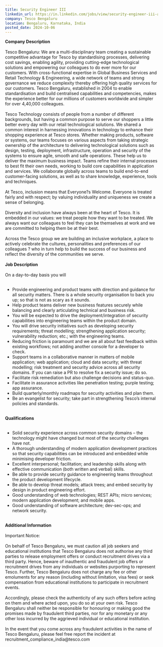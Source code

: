 ```yaml
---
title: Security Engineer III
linkedin_url: https://in.linkedin.com/jobs/view/security-engineer-iii-at-tesco-bengaluru-3973208353?position=18&pageNum=0&refId=dElrHFGNNPEPJRPLEL7ZfA%3D%3D&trackingId=UpaaIQJIUyClT8D3fUdzvg%3D%3D
company: Tesco Bengaluru
location: Bengaluru, Karnataka, India
posted_date: 2024-10-06
---
```


<div class="description__text description__text--rich">
<section class="show-more-less-html" data-max-lines="5">
<div class="show-more-less-html__markup show-more-less-html__markup--clamp-after-5 relative overflow-hidden">
<strong>Company Description<br/><br/></strong>Tesco Bengaluru: We are a multi-disciplinary team creating a sustainable competitive advantage for Tesco by standardising processes, delivering cost savings, enabling agility, providing cutting-edge technological solutions and empowering our colleagues to do ever more for our customers. With cross-functional expertise in Global Business Services and Retail Technology &amp; Engineering, a wide network of teams and strong governance we reduce complexity thereby offering high quality services for our customers. Tesco Bengaluru, established in 2004 to enable standardisation and build centralised capabilities and competencies, makes the experience better for our millions of customers worldwide and simpler for over 4,40,000 colleagues.<br/><br/>Tesco Technology consists of people from a number of different backgrounds, but having a common purpose to serve our shoppers a little better every day with our retail technological solutions. We shared a common interest in harnessing innovations in technology to enhance their shopping experience at Tesco stores. Whether making products, software or systems, our teams focuses on various aspects from taking strategic ownership of the architecture to delivering technological solutions such as design, testing, deployment, infrastructure, operation and security of the systems to ensure agile, smooth and safe operations. These help us to deliver the maximum business impact. Teams refine their internal processes to best fit their own needs, working to build core capabilities in application and services. We collaborate globally across teams to build end-to-end customer-facing solutions, as well as to share knowledge, experience, tools and techniques.<br/><br/>At Tesco, inclusion means that Everyone?s Welcome. Everyone is treated fairly and with respect; by valuing individuality and uniqueness we create a sense of belonging.<br/><br/>Diversity and inclusion have always been at the heart of Tesco. It is embedded in our values: we treat people how they want to be treated. We always want our colleagues to feel they can be themselves at work and we are committed to helping them be at their best.<br/><br/>Across the Tesco group we are building an inclusive workplace, a place to actively celebrate the cultures, personalities and preferences of our colleagues ? who in turn help to build the success of our business and reflect the diversity of the communities we serve.<br/><br/><strong>Job Description<br/><br/></strong>On a day-to-day basis you will<br/><br/><ul><li> Provide engineering and product teams with direction and guidance for all security matters. There is a whole security organisation to back you up; so that is not as scary as it sounds.</li><li> Help product teams deliver new business features securely while balancing and clearly articulating technical and business risk.</li><li> You will be expected to drive the deployment/integration of security capabilities into engineering teams within the product domain.</li><li> You will drive security initiatives such as developing security requirements; threat modelling; strengthening application security; vulnerability reduction; etc.; with the engineering teams.</li><li> Reducing friction is paramount and we are all about fast feedback within existing workflows; not adding another console for a developer to check.</li><li> Support teams in a collaborative manner in matters of mobile application; web application; cloud and data security; with threat modelling; risk treatment and security advice across all security domains. If you can raise a PR to resolve fix a security issue; do so.</li><li> Facilitate risk remediation but also challenge decisions and status-quo.</li><li> Facilitate in assurance activities like penetration testing; purple testing; app assurance.</li><li> Build quarterly/monthly roadmaps for security activities and plan them.</li><li> Be an evangelist for security; take part in strengthening Tesco’s internal policies and standards.<br/><br/></li></ul><strong>Qualifications<br/><br/></strong><ul><li>Solid security experience across common security domains – the technology might have changed but most of the security challenges have not.</li><li>A thorough understanding of modern application development practices so that security capabilities can be introduced and embedded while minimising developer friction.</li><li>Excellent interpersonal; facilitation; and leadership skills along with effective communication (both written and verbal) skills.</li><li>Be able to provide security guidance to engineering teams throughout the product development lifecycle.</li><li>Be able to develop threat models; attack trees; and embed security by design in product engineering effort.</li><li>Good understanding of web technologies; REST APIs; micro services; modern application development; and mobile apps.</li><li>Good understanding of software architecture; dev-sec-ops; and network security.<br/><br/></li></ul><strong>Additional Information<br/><br/></strong>Important Notice:<br/><br/>On behalf of Tesco Bengaluru, we must caution all job seekers and educational institutions that Tesco Bengaluru does not authorise any third parties to release employment offers or conduct recruitment drives via a third party. Hence, beware of inauthentic and fraudulent job offers or recruitment drives from any individuals or websites purporting to represent Tesco. Further, Tesco Bengaluru does not charge any fee or other emoluments for any reason (including without limitation, visa fees) or seek compensation from educational institutions to participate in recruitment events.<br/><br/>Accordingly, please check the authenticity of any such offers before acting on them and where acted upon, you do so at your own risk. Tesco Bengaluru shall neither be responsible for honouring or making good the promises made by fraudulent third parties, nor for any monetary or any other loss incurred by the aggrieved individual or educational institution.<br/><br/>In the event that you come across any fraudulent activities in the name of Tesco Bengaluru, please feel free report the incident at recruitment_compliance_india@tesco.com
        </div>


<!-- --> </section>
</div>